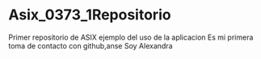 # Asix_0373_1Repositorio
Primer repositorio de ASIX ejemplo del uso de la aplicacion
Es mi primera toma de contacto con github,anse
Soy Alexandra 